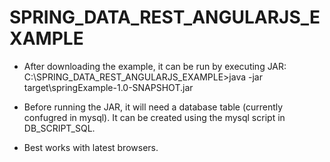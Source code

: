 SPRING_DATA_REST_ANGULARJS_EXAMPLE
==================================

- After downloading the example, it can be run by executing JAR: 
C:\SPRING_DATA_REST_ANGULARJS_EXAMPLE>java -jar target\springExample-1.0-SNAPSHOT.jar

- Before running the JAR, it will need a database table (currently confugred in mysql). 
It can be created using the mysql script in DB_SCRIPT_SQL.

- Best works with latest browsers.
